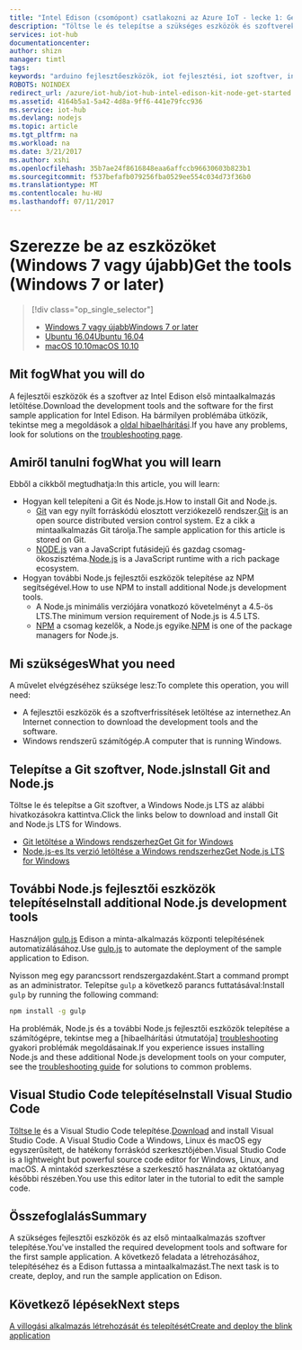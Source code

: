 ```yaml
---
title: "Intel Edison (csomópont) csatlakozni az Azure IoT - lecke 1: Get tools (Windows) |} Microsoft Docs"
description: "Töltse le és telepítse a szükséges eszközök és szoftverek Edison első minta alkalmazásához Windows 7 és újabb verziók."
services: iot-hub
documentationcenter: 
author: shizn
manager: timtl
tags: 
keywords: "arduino fejlesztőeszközök, iot fejlesztési, iot szoftver, internet dolgot szoftver, telepítse git csomópont js windows telepítése a windows rendszeren"
ROBOTS: NOINDEX
redirect_url: /azure/iot-hub/iot-hub-intel-edison-kit-node-get-started
ms.assetid: 4164b5a1-5a42-4d8a-9ff6-441e79fcc936
ms.service: iot-hub
ms.devlang: nodejs
ms.topic: article
ms.tgt_pltfrm: na
ms.workload: na
ms.date: 3/21/2017
ms.author: xshi
ms.openlocfilehash: 35b7ae24f8616848eaa6affccb96630603b823b1
ms.sourcegitcommit: f537befafb079256fba0529ee554c034d73f36b0
ms.translationtype: MT
ms.contentlocale: hu-HU
ms.lasthandoff: 07/11/2017
---
```

# <a name="get-the-tools-windows-7-or-later"></a><span data-ttu-id="a8010-104">Szerezze be az eszközöket (Windows 7 vagy újabb)</span><span class="sxs-lookup"><span data-stu-id="a8010-104">Get the tools (Windows 7 or later)</span></span>
> [!div class="op_single_selector"]
> * <span data-ttu-id="a8010-105">[Windows 7 vagy újabb][windows]</span><span class="sxs-lookup"><span data-stu-id="a8010-105">[Windows 7 or later][windows]</span></span>
> * <span data-ttu-id="a8010-106">[Ubuntu 16.04][ubuntu]</span><span class="sxs-lookup"><span data-stu-id="a8010-106">[Ubuntu 16.04][ubuntu]</span></span>
> * <span data-ttu-id="a8010-107">[macOS 10.10][macos]</span><span class="sxs-lookup"><span data-stu-id="a8010-107">[macOS 10.10][macos]</span></span>

## <a name="what-you-will-do"></a><span data-ttu-id="a8010-108">Mit fog</span><span class="sxs-lookup"><span data-stu-id="a8010-108">What you will do</span></span>
<span data-ttu-id="a8010-109">A fejlesztői eszközök és a szoftver az Intel Edison első mintaalkalmazás letöltése.</span><span class="sxs-lookup"><span data-stu-id="a8010-109">Download the development tools and the software for the first sample application for Intel Edison.</span></span> <span data-ttu-id="a8010-110">Ha bármilyen problémába ütközik, tekintse meg a megoldások a [oldal hibaelhárítási][troubleshooting].</span><span class="sxs-lookup"><span data-stu-id="a8010-110">If you have any problems, look for solutions on the [troubleshooting page][troubleshooting].</span></span>

## <a name="what-you-will-learn"></a><span data-ttu-id="a8010-111">Amiről tanulni fog</span><span class="sxs-lookup"><span data-stu-id="a8010-111">What you will learn</span></span>
<span data-ttu-id="a8010-112">Ebből a cikkből megtudhatja:</span><span class="sxs-lookup"><span data-stu-id="a8010-112">In this article, you will learn:</span></span>

* <span data-ttu-id="a8010-113">Hogyan kell telepíteni a Git és Node.js.</span><span class="sxs-lookup"><span data-stu-id="a8010-113">How to install Git and Node.js.</span></span>
  * <span data-ttu-id="a8010-114">[Git](https://git-scm.com) van egy nyílt forráskódú elosztott verziókezelő rendszer.</span><span class="sxs-lookup"><span data-stu-id="a8010-114">[Git](https://git-scm.com) is an open source distributed version control system.</span></span> <span data-ttu-id="a8010-115">Ez a cikk a mintaalkalmazás Git tárolja.</span><span class="sxs-lookup"><span data-stu-id="a8010-115">The sample application for this article is stored on Git.</span></span>
  * <span data-ttu-id="a8010-116">[NODE.js](https://nodejs.org/en/) van a JavaScript futásidejű és gazdag csomag-ökoszisztéma.</span><span class="sxs-lookup"><span data-stu-id="a8010-116">[Node.js](https://nodejs.org/en/) is a JavaScript runtime with a rich package ecosystem.</span></span>
* <span data-ttu-id="a8010-117">Hogyan további Node.js fejlesztői eszközök telepítése az NPM segítségével.</span><span class="sxs-lookup"><span data-stu-id="a8010-117">How to use NPM to install additional Node.js development tools.</span></span>
  * <span data-ttu-id="a8010-118">A Node.js minimális verziójára vonatkozó követelményt a 4.5-ös LTS.</span><span class="sxs-lookup"><span data-stu-id="a8010-118">The minimum version requirement of Node.js is 4.5 LTS.</span></span>
  * <span data-ttu-id="a8010-119">[NPM](https://www.npmjs.com) a csomag kezelők, a Node.js egyike.</span><span class="sxs-lookup"><span data-stu-id="a8010-119">[NPM](https://www.npmjs.com) is one of the package managers for Node.js.</span></span>

## <a name="what-you-need"></a><span data-ttu-id="a8010-120">Mi szükséges</span><span class="sxs-lookup"><span data-stu-id="a8010-120">What you need</span></span>

<span data-ttu-id="a8010-121">A művelet elvégzéséhez szüksége lesz:</span><span class="sxs-lookup"><span data-stu-id="a8010-121">To complete this operation, you will need:</span></span>

* <span data-ttu-id="a8010-122">A fejlesztői eszközök és a szoftverfrissítések letöltése az internethez.</span><span class="sxs-lookup"><span data-stu-id="a8010-122">An Internet connection to download the development tools and the software.</span></span>
* <span data-ttu-id="a8010-123">Windows rendszerű számítógép.</span><span class="sxs-lookup"><span data-stu-id="a8010-123">A computer that is running Windows.</span></span>

## <a name="install-git-and-nodejs"></a><span data-ttu-id="a8010-124">Telepítse a Git szoftver, Node.js</span><span class="sxs-lookup"><span data-stu-id="a8010-124">Install Git and Node.js</span></span>

<span data-ttu-id="a8010-125">Töltse le és telepítse a Git szoftver, a Windows Node.js LTS az alábbi hivatkozásokra kattintva.</span><span class="sxs-lookup"><span data-stu-id="a8010-125">Click the links below to download and install Git and Node.js LTS for Windows.</span></span>

* [<span data-ttu-id="a8010-126">Git letöltése a Windows rendszerhez</span><span class="sxs-lookup"><span data-stu-id="a8010-126">Get Git for Windows</span></span>](https://git-scm.com/download/win/)
* [<span data-ttu-id="a8010-127">Node.js-es lts verzió letöltése a Windows rendszerhez</span><span class="sxs-lookup"><span data-stu-id="a8010-127">Get Node.js LTS for Windows</span></span>](https://nodejs.org/en/)

## <a name="install-additional-nodejs-development-tools"></a><span data-ttu-id="a8010-128">További Node.js fejlesztői eszközök telepítése</span><span class="sxs-lookup"><span data-stu-id="a8010-128">Install additional Node.js development tools</span></span>

<span data-ttu-id="a8010-129">Használjon [gulp.js](http://gulpjs.com) Edison a minta-alkalmazás központi telepítésének automatizálásához.</span><span class="sxs-lookup"><span data-stu-id="a8010-129">Use [gulp.js](http://gulpjs.com) to automate the deployment of the sample application to Edison.</span></span>

<span data-ttu-id="a8010-130">Nyisson meg egy parancssort rendszergazdaként.</span><span class="sxs-lookup"><span data-stu-id="a8010-130">Start a command prompt as an administrator.</span></span> <span data-ttu-id="a8010-131">Telepítse `gulp` a következő parancs futtatásával:</span><span class="sxs-lookup"><span data-stu-id="a8010-131">Install `gulp` by running the following command:</span></span>

```cmd
npm install -g gulp
```

<span data-ttu-id="a8010-132">Ha problémák, Node.js és a további Node.js fejlesztői eszközök telepítése a számítógépre, tekintse meg a [hibaelhárítási útmutatója] [ troubleshooting] gyakori problémák megoldásainak.</span><span class="sxs-lookup"><span data-stu-id="a8010-132">If you experience issues installing Node.js and these additional Node.js development tools on your computer, see the [troubleshooting guide][troubleshooting] for solutions to common problems.</span></span>

## <a name="install-visual-studio-code"></a><span data-ttu-id="a8010-133">Visual Studio Code telepítése</span><span class="sxs-lookup"><span data-stu-id="a8010-133">Install Visual Studio Code</span></span>

<span data-ttu-id="a8010-134">[Töltse le](https://code.visualstudio.com/docs/setup/windows) és a Visual Studio Code telepítése.</span><span class="sxs-lookup"><span data-stu-id="a8010-134">[Download](https://code.visualstudio.com/docs/setup/windows) and install Visual Studio Code.</span></span> <span data-ttu-id="a8010-135">A Visual Studio Code a Windows, Linux és macOS egy egyszerűsített, de hatékony forráskód szerkesztőjében.</span><span class="sxs-lookup"><span data-stu-id="a8010-135">Visual Studio Code is a lightweight but powerful source code editor for Windows, Linux, and macOS.</span></span> <span data-ttu-id="a8010-136">A mintakód szerkesztése a szerkesztő használata az oktatóanyag későbbi részében.</span><span class="sxs-lookup"><span data-stu-id="a8010-136">You use this editor later in the tutorial to edit the sample code.</span></span>

## <a name="summary"></a><span data-ttu-id="a8010-137">Összefoglalás</span><span class="sxs-lookup"><span data-stu-id="a8010-137">Summary</span></span>

<span data-ttu-id="a8010-138">A szükséges fejlesztői eszközök és az első mintaalkalmazás szoftver telepítése.</span><span class="sxs-lookup"><span data-stu-id="a8010-138">You've installed the required development tools and software for the first sample application.</span></span> <span data-ttu-id="a8010-139">A következő feladata a létrehozásához, telepítéséhez és a Edison futtassa a mintaalkalmazást.</span><span class="sxs-lookup"><span data-stu-id="a8010-139">The next task is to create, deploy, and run the sample application on Edison.</span></span>

## <a name="next-steps"></a><span data-ttu-id="a8010-140">Következő lépések</span><span class="sxs-lookup"><span data-stu-id="a8010-140">Next steps</span></span>

<span data-ttu-id="a8010-141">[A villogási alkalmazás létrehozását és telepítését][create-and-deploy-the-blink-application]</span><span class="sxs-lookup"><span data-stu-id="a8010-141">[Create and deploy the blink application][create-and-deploy-the-blink-application]</span></span>
<!-- Images and links -->

[troubleshooting]: iot-hub-intel-edison-kit-node-troubleshooting.md
[create-and-deploy-the-blink-application]: iot-hub-intel-edison-kit-node-lesson1-deploy-blink-app.md
[windows]: iot-hub-intel-edison-kit-node-lesson1-get-the-tools-win32.md
[ubuntu]: iot-hub-intel-edison-kit-node-lesson1-get-the-tools-ubuntu.md
[macos]: iot-hub-intel-edison-kit-node-lesson1-get-the-tools-mac.md
